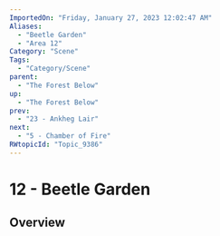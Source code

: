 ```yaml
---
ImportedOn: "Friday, January 27, 2023 12:02:47 AM"
Aliases:
  - "Beetle Garden"
  - "Area 12"
Category: "Scene"
Tags:
  - "Category/Scene"
parent:
  - "The Forest Below"
up:
  - "The Forest Below"
prev:
  - "23 - Ankheg Lair"
next:
  - "5 - Chamber of Fire"
RWtopicId: "Topic_9386"
---
```

# 12 - Beetle Garden
## Overview
